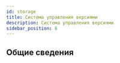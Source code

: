 ```yaml
---
id: storage
title: Система управления версиями
description: Система управления версиями
sidebar_position: 6
---
```


## Общие сведения
